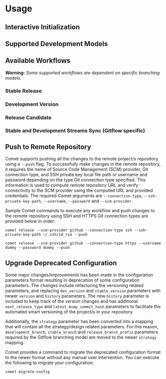 # Usage
## Interactive Initialization
## Supported Development Models
## Available Workflows

***Warning:** Some supported workflows are dependent on specific branching models.*

### Stable Release
### Development Version
### Release Candidate
### Stable and Development Streams Sync (Gitflow specific)

## Push to Remote Repository
Comet supports pushing all the changes to the remote project/s repository using a `--push` flag. To successfully make 
changes in the remote repository, it requires the name of Source Code Management (SCM) provider, Git connection type, and 
SSH private key local file path or username and password depending on the type Git connection type specified. This 
information is used to compute remote repository URL and verify connectivity to the SCM provider using the computed 
URL and provided credentials. The required Comet arguments are `--connection-type`, `--ssh-private-key-path`, 
`--username`, `--password` and `--scm-provider`.

Sample Comet commands to execute any workflow and push changes to the remote repository using 
SSH and HTTPS Git connection types are provided below in order:
```commandline
comet release --scm-provider github --connection-type ssh --ssh-private-key-path ~/.ssh/id_rsa --push
```
```commandline
comet release --scm-provider github --connection-type https --username dummy --password dummy --push
```

## Upgrade Deprecated Configuration
Some major changes/improvements has been made in the configuration parameters format resulting in deprecation of some 
configuration parameters. The changes include refactoring the versioning related parameters, and replacing `dev_version`
and `stable_version` parameters with newer `version` and `history` parameters. The new `history` parameter is included 
to keep track of the version changes and has additional `next_release_type` and `latest_bump_commit_hash` parameters to 
facilitate the automated smart versioning of the project/s in your repository. 

Additionally, the `strategy` parameter has been converted into a mapping that will contain all the strategy/design 
related parameters. For this reason, `development_branch`, `stable_branch` and `release_branch_prefix` parameters 
required by the Gitflow branching model are moved to the newer `strategy` mapping.

Comet provides a command to migrate the deprecated configuration format to the newer format without any manual user 
intervention. You can execute the following to migrate your configuration:
```commandline
comet migrate-config
```